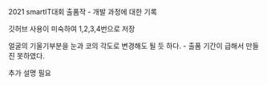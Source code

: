 2021 smartIT대회 출품작 - 개발 과정에 대한 기록

깃허브 사용이 미숙하여 1,2,3,4번으로 저장

얼굴의 기울기부분을 눈과 코의 각도로 변경해도 될 듯 하다. - 출품 기간이 급해서 만들진 못하였다.

추가 설명 필요
